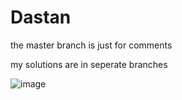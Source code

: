 # Dastan
the master branch is just for comments

my solutions are in seperate branches

![image](https://user-images.githubusercontent.com/46351048/211605457-38163a46-c3a1-461b-9b3f-1eb10a93dc31.png)
